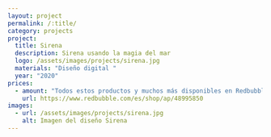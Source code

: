 ```yaml
---
layout: project
permalink: /:title/
category: projects
project:
  title: Sirena
  description: Sirena usando la magia del mar
  logo: /assets/images/projects/sirena.jpg
  materials: "Diseño digital "
  year: "2020"
prices:
  - amount: "Todos estos productos y muchos más disponibles en Redbubble "
    url: https://www.redbubble.com/es/shop/ap/48995850
images:
  - url: /assets/images/projects/sirena.jpg
    alt: Imagen del diseño Sirena
---
```

